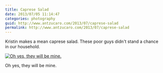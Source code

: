 ```yaml
---
title: Caprese Salad
date: 2013/07/05 11:14:47
categories: photography
guid: http://www.antzucaro.com/2013/07/caprese-salad
permalink: http://www.antzucaro.com/2013/07/caprese-salad
---
```

Kristin makes a mean caprese salad. These poor guys didn't stand a chance in our household. 

<div class='wp-caption aligncenter'>
  <a href="http://media.antzucaro.com/uploads/2013/7/Caprese/l/Caprese_001_l.jpg" title="Oh yes, they will be mine.">
    <img alt="Oh yes, they will be mine." title="Oh yes, they will be mine." src="http://media.antzucaro.com/uploads/2013/7/Caprese/m/Caprese_001_m.jpg">
  </a>
    <p class='wp-caption-text'>Oh yes, they will be mine.</p>
</div>
